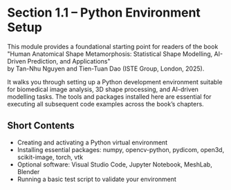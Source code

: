 # Section 1.1 – Python Environment Setup

This module provides a foundational starting point for readers of the book  
"Human Anatomical Shape Metamorphosis: Statistical Shape Modelling, AI-Driven Prediction, and Applications"  
by Tan-Nhu Nguyen and Tien-Tuan Dao (ISTE Group, London, 2025).

It walks you through setting up a Python development environment suitable for biomedical image analysis, 3D shape processing, and AI-driven modelling tasks. The tools and packages installed here are essential for executing all subsequent code examples across the book’s chapters.

## Short Contents

- Creating and activating a Python virtual environment  
- Installing essential packages: numpy, opencv-python, pydicom, open3d, scikit-image, torch, vtk  
- Optional software: Visual Studio Code, Jupyter Notebook, MeshLab, Blender  
- Running a basic test script to validate your environment